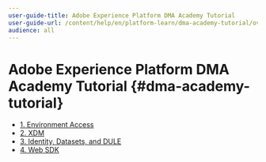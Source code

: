 ```yaml
---
user-guide-title: Adobe Experience Platform DMA Academy Tutorial
user-guide-url: /content/help/en/platform-learn/dma-academy-tutorial/overview.html
audience: all
---
```


# Adobe Experience Platform DMA Academy Tutorial {#dma-academy-tutorial}

+ [1. Environment Access](/help/tutorial-dma-academy/1-environment-access/1-environment-access.md)
+ [2. XDM](/help/tutorial-dma-academy/2-xdm/2-xdm.md)
+ [3. Identity, Datasets, and DULE](/help/tutorial-dma-academy/3-identity-datasets-and-dule/3-identity-datasets-and-dule.md)
+ [4. Web SDK](/help/tutorial-dma-academy/web-sdk/web-sdk.md)
